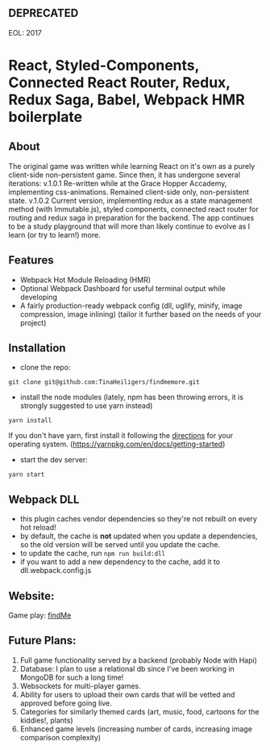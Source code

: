 ## DEPRECATED
EOL: 2017

# React, Styled-Components, Connected React Router, Redux, Redux Saga, Babel, Webpack HMR boilerplate

## About
The original game was written while learning React on it's own as a purely client-side non-persistent game.
Since then, it has undergone several iterations:
v.1.0.1 Re-written while at the Grace Hopper Accademy, implementing css-animations. Remained client-side only, non-persistent state.
v.1.0.2 Current version, implementing redux as a state management method (with Immutable.js), styled components, connected react router for routing and redux saga in preparation for the backend.
The app continues to be a study playground that will more than likely continue to evolve as I learn (or try to learn!) more.

## Features
* Webpack Hot Module Reloading (HMR)
* Optional Webpack Dashboard for useful terminal output while developing
* A fairly production-ready webpack config (dll, uglify, minify, image compression, image inlining) (tailor it further based on the needs of your project)

## Installation
* clone the repo: 
```
git clone git@github.com:TinaHeiligers/findmemore.git
```
* install the node modules (lately, npm has been throwing errors, it is strongly suggested to use yarn instead)
```
yarn install
```
If you don't have yarn, first install it following the [directions](https://yarnpkg.com/en/docs/getting-started) for your operating system. (https://yarnpkg.com/en/docs/getting-started)

* start the dev server:
```
yarn start
```

## Webpack DLL
* this plugin caches vendor dependencies so they're not rebuilt on every hot reload!
* by default, the cache is **not** updated when you update a dependencies, so the old version will be served until you update the cache.
* to update the cache, run `npm run build:dll`
* if you want to add a new dependency to the cache, add it to dll.webpack.config.js

## Website:
Game play: [findMe](https://findme.tinkerantreats.com/)

## Future Plans:
1. Full game functionality served by a backend (probably Node with Hapi)
2. Database: I plan to use a relational db since I've been working in MongoDB for such a long time!
3. Websockets for multi-player games.
4. Ability for users to upload their own cards that will be vetted and approved before going live.
5. Categories for similarly themed cards (art, music, food, cartoons for the kiddies!, plants)
6. Enhanced game levels (increasing number of cards, increasing image comparison complexity)
